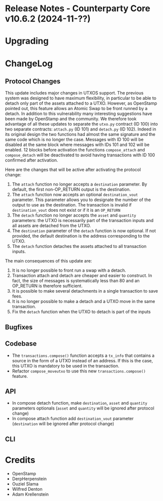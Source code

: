 # Release Notes - Counterparty Core v10.6.2 (2024-11-??)



# Upgrading

# ChangeLog

## Protocol Changes

This update includes major changes in UTXOS support. The previous system was designed to have maximum flexibility, in particular to be able to detach only part of the assets attached to a UTXO. However, as OpenStamp pointed out, this feature allows an Atomic Swap to be front runned by a detach. In addition to this vulnerability many interesting suggestions have been made by OpenStamp and the community.
We therefore took advantage of all these updates to separate the `utxo.py` contract (ID 100) into two separate contracts: `attach.py` (ID 101) and `detach.py` (ID 102). Indeed in its original design the two functions had almost the same signature and the same code which is no longer the case.
Messages with ID 100 will be disabled at the same block where messages with IDs 101 and 102 will be enabled.
12 blocks before activation the functions `compose_attach` and `compose_detach` will be deactivated to avoid having transactions with ID 100 confirmed after activation.

Here are the changes that will be active after activating the protocol change:

1. The `attach` function no longer accepts a `destination` parameter. By default, the first non-OP_RETURN output is the destination.
1. The `attach` function now accepts an optional `destination_vout` parameter. This parameter allows you to designate the number of the output to use as the destination. The transaction is invalid if `destination_vout` does not exist or if it is an `OP_RETURN`
1. The `detach` function no longer accepts the `asset` and `quantity` parameters: the UTXO is necessarily part of the transaction inputs and all assets are detached from the UTXO.
1. The `destination` parameter of the `detach` function is now optional. If not provided, the default destination is the address corresponding to the UTXO.
1. The `detach` function detaches the assets attached to all transaction inputs.

The main consequences of this update are:

1. It is no longer possible to front run a swap with a detach.
1. Transaction attach and detach are cheaper and easier to construct. In fact, the size of messages is systematically less than 80 and an OP_RETURN is therefore sufficient.
1. It is possible to make several detachments in a single transaction to save fees.
1. It is no longer possible to make a detach and a UTXO move in the same transaction.
1. Fix the `detach` function when the UTXO to detach is part of the inputs

## Bugfixes



## Codebase

- The `transactions.compose()` function accepts a `tx_info` that contains a source in the form of a UTXO instead of an address. If this is the case, this UTXO is mandatory to be used in the transaction.
- Refactor `compose_moveutxo` to use this new `transactions.compose()` feature.


## API

- In compose detach function, make `destination`, `asset` and `quantity` parameters optionals (`asset` and `quantity` will be ignored after protocol change)
- In compose attach function add `destination_vout` parameter (`destination` will be ignored after protocol change)

## CLI


# Credits

* OpenStamp
* DerpHerpenstein
* Ouziel Slama
* Wilfred Denton
* Adam Krellenstein
